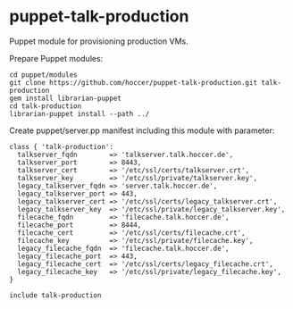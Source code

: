puppet-talk-production
======================

Puppet module for provisioning production VMs.


Prepare Puppet modules:
```
cd puppet/modules
git clone https://github.com/hoccer/puppet-talk-production.git talk-production
gem install librarian-puppet
cd talk-production
librarian-puppet install --path ../
```

Create puppet/server.pp manifest including this module with parameter:
```
class { 'talk-production':
  talkserver_fqdn        => 'talkserver.talk.hoccer.de',
  talkserver_port        => 8443,
  talkserver_cert        => '/etc/ssl/certs/talkserver.crt',
  talkserver_key         => '/etc/ssl/private/talkserver.key',
  legacy_talkserver_fqdn => 'server.talk.hoccer.de',
  legacy_talkserver_port => 443,
  legacy_talkserver_cert => '/etc/ssl/certs/legacy_talkserver.crt',
  legacy_talkserver_key  => '/etc/ssl/private/legacy_talkserver.key',
  filecache_fqdn         => 'filecache.talk.hoccer.de',
  filecache_port         => 8444,
  filecache_cert         => '/etc/ssl/certs/filecache.crt',
  filecache_key          => '/etc/ssl/private/filecache.key',
  legacy_filecache_fqdn  => 'filecache.talk.hoccer.de',
  legacy_filecache_port  => 443,
  legacy_filecache_cert  => '/etc/ssl/certs/legacy_filecache.crt',
  legacy_filecache_key   => '/etc/ssl/private/legacy_filecache.key',
}

include talk-production
```
